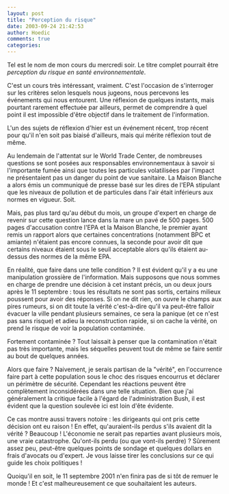 ```yaml
---
layout: post
title: "Perception du risque"
date: 2003-09-24 21:42:53
author: Hoedic
comments: true
categories: 
---
```



Tel est le nom de mon cours du mercredi soir. Le titre complet pourrait être *perception du risque en santé environnementale*.

C'est un cours très intéressant, vraiment. C'est l'occasion de s'interroger sur les critères selon lesquels nous jugeons, nous percevons les événements qui nous entourent. Une réflexion de quelques instants, mais pourtant rarement effectuée par ailleurs, permet de comprendre à quel point il est impossible d'être objectif dans le traitement de l'information.

L'un des sujets de réflexion d'hier est un événement récent, trop récent pour qu'il n'en soit pas biaisé d'ailleurs, mais qui mérite réflexion tout de même.

Au lendemain de l'attentat sur le World Trade Center, de nombreuses questions se sont posées aux responsables environnementaux à savoir si l'importante fumée ainsi que toutes les particules volatilisées par l'impact ne présentaient pas un danger du point de vue sanitaire. La Maison Blanche a alors émis un communiqué de presse basé sur les dires de l'EPA stipulant que les niveaux de pollution et de particules dans l'air était inférieurs aux normes en vigueur. Soit.

Mais, pas plus tard qu'au début du mois, un groupe d'expert en charge de revenir sur cette question lance dans la mare un pavé de 500 pages. 500 pages d'accusation contre l'EPA et la Maison Blanche, le premier ayant remis un rapport alors que certaines concentrations (notamment BPC et amiante) n'étaient pas encore connues, la seconde pour avoir dit que certains niveaux étaient sous le seuil acceptable alors qu'ils étaient au-dessus des normes de la même EPA.

En réalité, que faire dans une telle condition ? Il est évident qu'il y a eu une manipulation grossière de l'information. Mais supposons que nous sommes en charge de prendre une décision à cet instant précis, un ou deux jours après le 11 septembre : tous les résultats ne sont pas sortis, certains milieux poussent pour avoir des réponses. Si on ne dit rien, on ouvre le champs aux pires rumeurs, si on dit toute la vérité c'est-à-dire qu'il va peut-être falloir évacuer la ville pendant plusieurs semaines, ce sera la panique (et ce n'est pas sans risque) et adieu la reconstruction rapide, si on cache la vérité, on prend le risque de voir la population contaminée.

Fortement contaminée ? Tout laissait à penser que la contamination n'était pas très importante, mais les séquelles peuvent tout de même se faire sentir au bout de quelques années.

Alors que faire ? Naivement, je serais partisan de la "vérité", en l'occurrence faire part à cette population sous le choc des risques encourrus et déclarer un périmètre de sécurité. Cependant les réactions peuvent être complètement inconsidérées dans une telle situation. Bien que j'ai généralement la critique facile à l'égard de l'administration Bush, il est évident que la question soulevée ici est loin d'ête évidente.

Ce cas montre aussi travers notoire : les dirigeants qui ont pris cette décision ont eu raison ! En effet, qu'auraient-ils perdus s'ils avaient dit la vérité ? Beaucoup ! L'économie ne serait pas reparties avant plusieurs mois, une vraie catastrophe. Qu'ont-ils perdu (ou que vont-ils perdre) ? Sûrement assez peu, peut-être quelques points de sondage et quelques dollars en frais d'avocats ou d'expert. Je vous laisse tirer les conclusions sur ce qui guide les choix politiques !

Quoiqu'il en soit, le 11 septembre 2001 n'en finira pas de si tôt de remuer le monde ! Et c'est malheureusement ce que souhaitaient les auteurs.